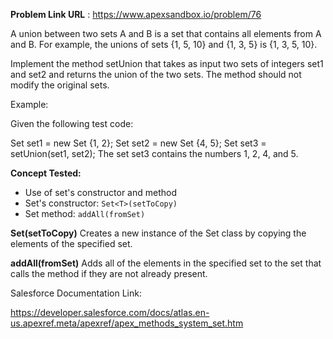 **Problem Link URL** : https://www.apexsandbox.io/problem/76

A union between two sets A and B is a set that contains all elements from A and B. For example, the unions of sets {1, 5, 10} and {1, 3, 5} is {1, 3, 5, 10}.

Implement the method setUnion that takes as input two sets of integers set1 and set2 and returns the union of the two sets. The method should not modify the original sets.

Example:

Given the following test code:


Set<Integer> set1 = new Set<Integer> {1, 2};
Set<Integer> set2 = new Set<Integer> {4, 5};
Set<Integer> set3 = setUnion(set1, set2);
The set set3 contains the numbers 1, 2, 4, and 5.

**Concept Tested:**
- Use of set's constructor and method  
- Set's constructor: `Set<T>(setToCopy)`
- Set method: `addAll(fromSet)`


**Set<T>(setToCopy)**
Creates a new instance of the Set class by copying the elements of the specified set.

**addAll(fromSet)**
Adds all of the elements in the specified set to the set that calls the method if they are not already present.

Salesforce Documentation Link:

https://developer.salesforce.com/docs/atlas.en-us.apexref.meta/apexref/apex_methods_system_set.htm 